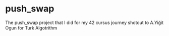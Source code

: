 # push_swap
The push_swap project that I did for my 42 cursus journey
shotout to A.Yiğit Ogun for Turk Algotrithm
